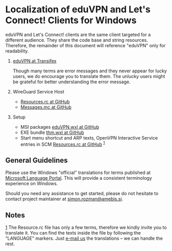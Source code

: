 # Localization of eduVPN and Let's Connect! Clients for Windows

eduVPN and Let's Connect! clients are the same client targeted for a different audience. They share the code base and string resources. Therefore, the remainder of this document will reference "eduVPN" only for readability.

1. [eduVPN at Transifex](https://www.transifex.com/amebis/eduvpn/)

   Though many terms are error messages and they never appear for lucky users, we do encourage you to translate them. The unlucky users might be grateful for better understanding the error message.

2. WireGuard Service Host

   - [Resources.rc at GitHub](https://github.com/Amebis/eduVPN/blob/ver/3.x/eduWGSvcHost/Resources.rc)
   - [Messages.mc at GitHub](https://github.com/Amebis/eduVPN/blob/ver/3.x/eduWGSvcHost/Messages.mc)

3. Setup

   - MSI packages [eduVPN.wxl at GitHub](https://github.com/Amebis/eduVPN/blob/ver/3.x/Install/eduVPN.wxl)
   - EXE bundle [thm.wxl at GitHub](https://github.com/Amebis/eduVPN/blob/ver/3.x/Install/thm.wxl)
   - Start menu shortcut and ARP texts, OpenVPN Interactive Service entries in SCM [Resources.rc at GitHub](https://github.com/Amebis/eduVPN/blob/ver/3.x/eduVPN.Resources/Resources.rc) <sup>[1]</sup>


## General Guidelines

Please use the Windows "official" translations for terms published at [Microsoft Language Portal](https://www.microsoft.com/en-us/language). This will provide a consistent terminology experience on Windows.

Should you need any assistance to get started, please do not hesitate to contact project maintainer at [simon.rozman@amebis.si](mailto:simon.rozman@amebis.si).


## Notes

[1]: #footnote1
<a name="footnote1">[1]</a> The Resource.rc file has only a few terms, therefore we kindly invite you to translate it. You can find the texts inside the file by following the "LANGUAGE" markers. Just [e-mail us](mailto:simon.rozman@amebis.si) the translations – we can handle the rest.
